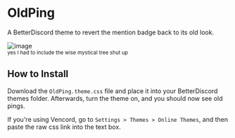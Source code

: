# OldPing

A BetterDiscord theme to revert the mention badge back to its old look.

![image](https://user-images.githubusercontent.com/83364207/228439405-3ce55849-1560-4275-84a3-85f6295f95d2.png)  
<sub>yes I had to include the wise mystical tree shut up</sub>

## How to Install

Download the `OldPing.theme.css` file and place it into your BetterDiscord themes folder. Afterwards, turn the theme on, and you should now see old pings.  

If you're using Vencord, go to `Settings > Themes > Online Themes`, and then paste the raw css link into the text box.

